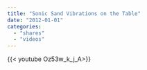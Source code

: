 ```yaml
---
title: "Sonic Sand Vibrations on the Table"
date: "2012-01-01"
categories:
  - "shares"
  - "videos"
---
```


<div style="width: 70vw;">{{< youtube Oz53w_k_j_A>}}</div>
